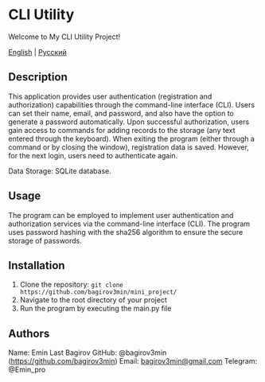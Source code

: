 # CLI Utility

Welcome to My CLI Utility Project!

[English](README.md) | [Русский](README-ru.md)

## Description

This application provides user authentication (registration 
and authorization) capabilities through the command-line 
interface (CLI). Users can set their name, email, and password, 
and also have the option to generate a password automatically. 
Upon successful authorization, users gain access to commands for 
adding records to the storage (any text entered through the 
keyboard). When exiting the program (either through a command 
or by closing the window), registration data is saved. However, 
for the next login, users need to authenticate again.

Data Storage: SQLite database.

## Usage

The program can be employed to implement user authentication and 
authorization services via the command-line interface (CLI). The 
program uses password hashing with the sha256 algorithm to ensure
the secure storage of passwords.

## Installation

1. Clone the repository: `git clone 
   https://github.com/bagirov3min/mini_project/`
2. Navigate to the root directory of your project
3. Run the program by executing the main.py file

## Authors

Name: Emin
Last Bagirov
GitHub: @bagirov3min (https://github.com/bagirov3min)
Email: bagirov3min@gmail.com
Telegram: @Emin_pro
